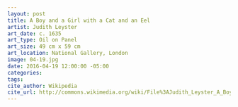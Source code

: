 ```yaml
---
layout: post
title: A Boy and a Girl with a Cat and an Eel
artist: Judith Leyster
art_date: c. 1635
art_type: Oil on Panel
art_size: 49 cm x 59 cm
art_location: National Gallery, London
image: 04-19.jpg
date: 2016-04-19 12:00:00 -05:00
categories:
tags:
cite_author: Wikipedia
cite_url: http://commons.wikimedia.org/wiki/File%3AJudith_Leyster_A_Boy_and_a_Girl_with_a_Cat_and_an_Eel.jpg
---
```

